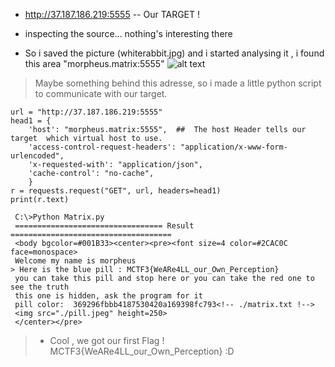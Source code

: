 
 - http://37.187.186.219:5555 -- Our TARGET !
* inspecting the source... nothing's interesting there 

* So i saved the picture (whiterabbit.jpg) and i started analysing it , i found this area "morpheus.matrix:5555"
 ![alt text](https://i.imgur.com/EjZ3azD.png "huh")
 
> Maybe something behind this adresse, so i made a little python script to communicate with our target.


``` import requests
url = "http://37.187.186.219:5555"
head1 = {
    'host': "morpheus.matrix:5555",  ##  The host Header tells our target  which virtual host to use.
    'access-control-request-headers': "application/x-www-form-urlencoded",
    'x-requested-with': "application/json",
    'cache-control': "no-cache",
    }	
r = requests.request("GET", url, headers=head1)
print(r.text)
``` 
```
 C:\>Python Matrix.py
 ================================= Result ====================================
 <body bgcolor=#001B33><center><pre><font size=4 color=#2CAC0C face=monospace>
 Welcome my name is morpheus 
> Here is the blue pill : MCTF3{WeARe4LL_our_Own_Perception}
 you can take this pill and stop here or you can take the red one to see the truth
 this one is hidden, ask the program for it
 pill color:  369296fbbb4187530420a169398fc793<!-- ./matrix.txt !-->
 <img src="./pill.jpeg" height=250>
 </center></pre>
```
> - Cool , we got our first Flag ! MCTF3{WeARe4LL_our_Own_Perception} :D


